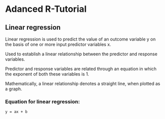 # Adanced R-Tutorial

## Linear regression

Linear regression is used to predict the value of an outcome variable y on the basis of one or more input predictor variables x. 

Used to establish a linear relationship between the predictor and response variables.

Predictor and response variables are related through an equation in which the exponent of both these variables is 1. 

Mathematically, a linear relationship denotes a straight line, when plotted as a graph.

### Equation for linear regression:
``` 
y = ax + b  
```
